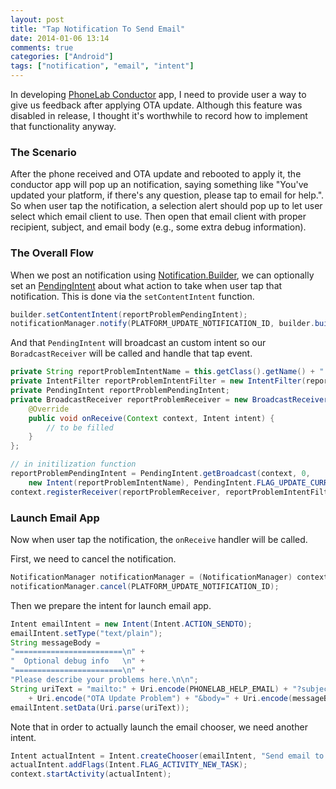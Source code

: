 ```yaml
---
layout: post
title: "Tap Notification To Send Email"
date: 2014-01-06 13:14
comments: true
categories: ["Android"]
tags: ["notification", "email", "intent"]
---
```


In developing [PhoneLab Conductor][conductor] app, I need to provide user a way
to give us feedback after applying OTA update. Although this feature was
disabled in release, I thought it's worthwhile to record how to implement that
functionality anyway.

<!--more-->

### The Scenario

After the phone received and OTA update and rebooted to apply it, the conductor
app will pop up an notification, saying something like "You've updated your
platform, if there's any question, please tap to email for help.". So when user
tap the notification, a selection alert should pop up to let user select which
email client to use. Then open that email client with proper recipient, subject,
and email body (e.g., some extra debug information).


### The Overall Flow

When we post an notification using [Notification.Builder][nb], we can optionally
set an [PendingIntent][pi] about what action to take when user tap that
notification. This is done via the `setContentIntent` function. 

```java
builder.setContentIntent(reportProblemPendingIntent);
notificationManager.notify(PLATFORM_UPDATE_NOTIFICATION_ID, builder.build());
```

And that
`PendingIntent` will broadcast an custom intent so our `BoradcastReceiver` will
be called and handle that tap event.

```java
private String reportProblemIntentName = this.getClass().getName() + ".ReportProblem";
private IntentFilter reportProblemIntentFilter = new IntentFilter(reportProblemIntentName);
private PendingIntent reportProblemPendingIntent;
private BroadcastReceiver reportProblemReceiver = new BroadcastReceiver() {
    @Override
    public void onReceive(Context context, Intent intent) {
        // to be filled
    }
};

// in initilization function
reportProblemPendingIntent = PendingIntent.getBroadcast(context, 0, 
    new Intent(reportProblemIntentName), PendingIntent.FLAG_UPDATE_CURRENT);
context.registerReceiver(reportProblemReceiver, reportProblemIntentFilter);
```

### Launch Email App

Now when user tap the notification, the `onReceive` handler will be called.

First, we need to cancel the notification.

```java
NotificationManager notificationManager = (NotificationManager) context.getSystemService(Context.NOTIFICATION_SERVICE);
notificationManager.cancel(PLATFORM_UPDATE_NOTIFICATION_ID);
```

Then we prepare the intent for launch email app.

```java
Intent emailIntent = new Intent(Intent.ACTION_SENDTO);
emailIntent.setType("text/plain");
String messageBody =
"========================\n" +
"  Optional debug info   \n" +
"========================\n" +
"Please describe your problems here.\n\n";
String uriText = "mailto:" + Uri.encode(PHONELAB_HELP_EMAIL) + "?subject="
    + Uri.encode("OTA Update Problem") + "&body=" + Uri.encode(messageBody);
emailIntent.setData(Uri.parse(uriText));
```

Note that in order to actually launch the email chooser, we need another intent.

```java
Intent actualIntent = Intent.createChooser(emailIntent, "Send email to PhoneLab");
actualIntent.addFlags(Intent.FLAG_ACTIVITY_NEW_TASK);
context.startActivity(actualIntent);
```

[conductor]: https://play.google.com/store/apps/details?id=edu.buffalo.cse.phonelab.harness.participant&hl=en
[nb]: http://developer.android.com/reference/android/app/Notification.Builder.html
[pi]: http://developer.android.com/reference/android/app/PendingIntent.html
